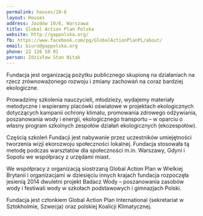 ```yaml
---
permalink: houses/10-6
layout: Houses
address: Jazdów 10/6, Warszawa
title: Global Action Plan Polska
website: http://gappolska.org/
fb: https://www.facebook.com/pg/GlobalActionPlanPL/about/
email: biuro@gappolska.org
phone: 22 126 58 01
person: Zdzisław Stan Nitak
---
```

Fundacja jest organizacją pożytku publicznego skupioną na działaniach na rzecz zrównoważonego rozwoju i zmiany zachowań na coraz bardziej ekologiczne.

Prowadzimy szkolenia nauczycieli, młodzieży, wydajemy materiały metodyczne i wspieramy placówki oświatowe w projektach ekologicznych dotyczących kampanii ochrony klimatu, promowania zdrowego odżywiania, poszanowania wody i energii, ekologicznego transportu – w oparciu o własny program szkolnych zespołów działań ekologicznych (ekozespołów).

Częścią szkoleń Fundacji jest nabywanie przez uczestników umiejętności tworzenia wizji ekorozwoju społeczności lokalnej. Fundacja stosowała tą metodę podczas warsztatów dla społeczności m.in. Warszawy, Gdyni i Sopotu we współpracy z urzędami miast.

We współpracy z organizacją siostrzaną Global Action Plan w Wielkiej Brytanii i organizacjami w dziesięciu innych krajach fundacja rozpoczęła jesienią 2014 dwuletni projekt Badacz Wody – poszanowania zasobów wody i festiwali wody w szkołach podstawowych i gimnazjach Polski.

Fundacja jest członkiem Global Action Plan International (sekretariat w Sztokholmie, Szwecja) oraz polskiej Koalicji Klimatycznej.
